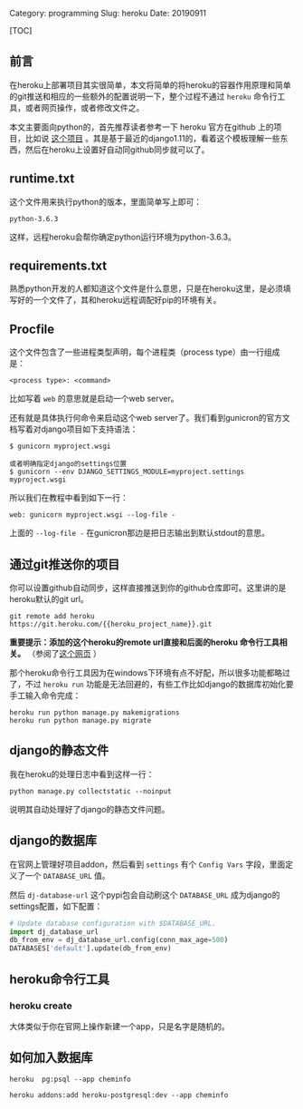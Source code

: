 Category: programming
Slug: heroku
Date: 20190911

[TOC]



## 前言

在heroku上部署项目其实很简单，本文将简单的将heroku的容器作用原理和简单的git推送和相应的一些额外的配置说明一下，整个过程不通过 `heroku` 命令行工具，或者网页操作，或者修改文件之。

本文主要面向python的，首先推荐读者参考一下 heroku 官方在github 上的项目，比如说 [这个项目](https://github.com/heroku/heroku-django-template) 。其是基于最近的django1.11的，看着这个模板理解一些东西，然后在heroku上设置好自动同github同步就可以了。



## runtime.txt

这个文件用来执行python的版本，里面简单写上即可：

    python-3.6.3

这样，远程heroku会帮你确定python运行环境为python-3.6.3。

## requirements.txt

熟悉python开发的人都知道这个文件是什么意思，只是在heroku这里，是必须填写好的一个文件了，其和heroku远程调配好pip的环境有关。

## Procfile

这个文件包含了一些进程类型声明，每个进程类（process type）由一行组成是： 

    <process type>: <command>
比如写着 `web` 的意思就是启动一个web server。

还有就是具体执行何命令来启动这个web server了。我们看到gunicron的官方文档写着对django项目如下支持语法：

```
$ gunicorn myproject.wsgi

或者明确指定django的settings位置
$ gunicorn --env DJANGO_SETTINGS_MODULE=myproject.settings myproject.wsgi
```

所以我们在教程中看到如下一行：

```
web: gunicorn myproject.wsgi --log-file -
```

上面的 `--log-file -` 在gunicron那边是把日志输出到默认stdout的意思。



## 通过git推送你的项目

你可以设置github自动同步，这样直接推送到你的github仓库即可。这里讲的是heroku默认的git url。

```
git remote add heroku  https://git.heroku.com/{{heroku_project_name}}.git
```



**重要提示：添加的这个heroku的remote url直接和后面的heroku 命令行工具相关。** （参阅了[这个网页](http://subin.logdown.com/posts/1594965) ） 

那个heroku命令行工具因为在windows下环境有点不好配，所以很多功能都略过了，不过 `heroku run` 功能是无法回避的，有些工作比如django的数据库初始化要手工输入命令完成： 

```
heroku run python manage.py makemigrations
heroku run python manage.py migrate
```



## django的静态文件

我在heroku的处理日志中看到这样一行：

```
python manage.py collectstatic --noinput
```

说明其自动处理好了django的静态文件问题。



## django的数据库

在官网上管理好项目addon，然后看到 `settings` 有个 `Config Vars` 字段，里面定义了一个 `DATABASE_URL` 值。

然后 `dj-database-url` 这个pypi包会自动刷这个 `DATABASE_URL` 成为django的settings配置，如下配置：

```python
# Update database configuration with $DATABASE_URL.
import dj_database_url
db_from_env = dj_database_url.config(conn_max_age=500)
DATABASES['default'].update(db_from_env)
```



## heroku命令行工具

### heroku create

大体类似于你在官网上操作新建一个app，只是名字是随机的。



## 如何加入数据库

    heroku  pg:psql --app cheminfo
    
    heroku addons:add heroku-postgresql:dev --app cheminfo
